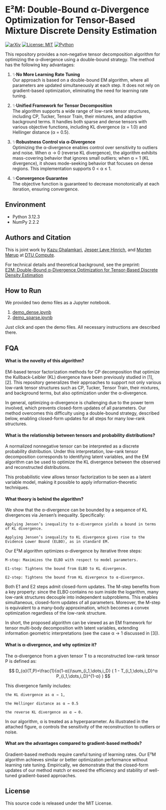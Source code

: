 # E²M: Double-Bound α-Divergence Optimization for Tensor-Based Mixture Discrete Density Estimation

[![arXiv](https://img.shields.io/badge/arXiv-2405.18220-b31b1b.svg)](https://arxiv.org/abs/2405.18220)
[![License: MIT](https://img.shields.io/badge/License-MIT-yellow.svg)](https://opensource.org/licenses/MIT)
[![Python](https://img.shields.io/badge/Python-3.12-blue.svg)](https://www.python.org/downloads/release/python-3120/)

This repository provides a non-negative tensor decomposition algorithm for optimizing the α-divergence using a double-bound strategy. The method has the following key advantages:

1. ✨**No More Learning Rate Tuning**  
   Our approach is based on a double-bound EM algorithm, where all parameters are updated simultaneously at each step. It does not rely on gradient-based optimization, eliminating the need for learning rate tuning.

3. ✨**Unified Framework for Tensor Decomposition**  
   The algorithm supports a wide range of low-rank tensor structures, including CP, Tucker, Tensor Train, their mixtures, and adaptive background terms. It handles both sparse and dense tensors with various objective functions, including KL divergence (α = 1.0) and Hellinger distance (α = 0.5).

5. ✨**Robustness Control via α-Divergence**  
   Optimizing the α-divergence enables control over sensitivity to outliers and noise. When α → 0 (reverse KL divergence), the algorithm exhibits mass-covering behavior that ignores small outliers; when α = 1 (KL divergence), it shows mode-seeking behavior that focuses on dense regions. This implementation supports 0 < α ≤ 1.

6. ✨**Convergence Guarantee**  
   The objective function is guaranteed to decrease monotonically at each iteration, ensuring convergence.

## Environment

- Python 3.12.3  
- NumPy 2.2.2

## Authors and Citation

This is joint work by [Kazu Ghalamkari](https://gkazu.info/), [Jesper Løve Hinrich](https://www2.compute.dtu.dk/~jehi/), and [Morten Mørup](https://mortenmorup.dk/) at [DTU Compute](https://www.compute.dtu.dk/).  

For technical details and theoretical background, see the preprint:  
[E2M: Double-Bound α-Divergence Optimization for Tensor-Based Discrete Density Estimation](https://arxiv.org/abs/2405.18220)


## How to Run

We provided two demo files as a Jupyter notebook.
1. [demo_dense.ipynb](https://github.com/gkazunii/eemix/blob/main/demo/demo_dense.ipynb)
2. [demo_sparse.ipynb](https://github.com/gkazunii/eemix/blob/main/demo/demo_sparse.ipynb)

Just click and open the demo files. All necessary instructions are described there.

## FQA

#### What is the novelty of this algorithm?

EM-based tensor factorization methods for CP decomposition that optimize the Kullback-Leibler (KL) divergence have been previously studied in [1], [2]. This repository generalizes their approaches to support not only various low-rank tensor structures such as CP, Tucker, Tensor Train, their mixtures, and background terms, but also optimization under the α-divergence. 

In general, optimizing α-divergence is challenging due to the power term involved, which prevents closed-form updates of all parameters. Our method overcomes this difficulty using a double-bound strategy, described below, enabling closed-form updates for all steps for many low-rank structures.


#### What is the relationship between tensors and probability distributions?

A normalized nonnegative tensor can be interpreted as a discrete probability distribution. Under this interpretation, low-rank tensor decomposition corresponds to identifying latent variables, and the EM algorithm can be used to optimize the KL divergence between the observed and reconstructed distributions.

This probabilistic view allows tensor factorization to be seen as a latent variable model, making it possible to apply information-theoretic techniques.

#### What theory is behind the algorithm?

We show that the α-divergence can be bounded by a sequence of KL divergences via Jensen’s inequality. Specifically:

    Applying Jensen’s inequality to α-divergence yields a bound in terms of KL divergence.

    Applying Jensen’s inequality to KL divergence gives rise to the Evidence Lower Bound (ELBO), as in standard EM.

Our E²M algorithm optimizes α-divergence by iterative three steps:

    M-step: Maximizes the ELBO with respect to model parameters.

    E1-step: Tightens the bound from ELBO to KL divergence.

    E2-step: Tightens the bound from KL divergence to α-divergence.

Both E1 and E2 steps admit closed-form updates. The M-step benefits from a key property: since the ELBO contains no sum inside the logarithm, many low-rank structures decouple into independent subproblems. This enables simultaneous, closed-form updates of all parameters. Moreover, the M-step is equivalent to a many-body approximation, which becomes a convex optimization regardless of the low-rank structure. 

In short, the proposed algorithm can be viewed as an EM framework for tensor multi-body decomposition with latent variables, extending information geometric interpretations (see the case α → 1 discussed in [3]).

#### What is α-divergence, and why optimize it?

The α-divergence from a given tensor T to a reconstructed low-rank tensor P is defined as:

$$
D_{α}(T,P)=\frac{1}{α(1-α)}\sum_{i_1,\dots,i_D} ( 1 - T_{i_1,\dots,i_D}^α P_{i_1,\dots,i_D}^{1-α} ) 
$$

This divergence family includes:

    the KL divergence as α → 1,

    the Hellinger distance as α → 0.5

    the reverse KL divergence as α → 0.

In our algorithm, α is treated as a hyperparameter. As illustrated in the attached figure, α controls the sensitivity of the reconstruction to outliers or noise. 

#### What are the advantages compared to gradient-based methods?

Gradient-based methods require careful tuning of learning rates. Our E²M algorithm achieves similar or better optimization performance without learning rate tuning. Empirically, we demonstrate that the closed-form updates of our method match or exceed the efficiency and stability of well-tuned gradient-based approaches.

## License

This source code is released under the MIT License.
